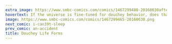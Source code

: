 ```yaml
---
extra_image: https://www.smbc-comics.com/comics/1467299480-20160630after.png
hovertext: If the universe is fine-tuned for douchey behavior, does that prove that there is a dickish Creator?
image: https://www.smbc-comics.com/comics/1467299465-20160630.png
next_comic: i-can39t-sleep
prev_comic: an-accident
title: Douchey Life Forms
---
```


